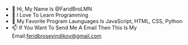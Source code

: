 - 👋 Hi, My Name Is @FaridBroLMN 
- 👀 I Love To Learn Programming
- 🌱 My Favorite Program Launguages Is JavaScript, HTML, CSS, Python
- 📫 If You Want To Send Me A Email Then  This Is My Email:feridbrosevindikov@gmail.com
